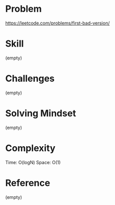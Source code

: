 
# Problem
https://leetcode.com/problems/first-bad-version/

# Skill
(empty)

# Challenges
(empty)

# Solving Mindset
(empty)

# Complexity
Time: O(logN)
Space: O(1)

# Reference
(empty)
